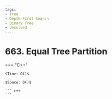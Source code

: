 ```yaml
---
tags:
- Tree
- Depth-First Search
- Binary Tree
- Unsolved
---
```



# 663. Equal Tree Partition

=== "C++"

    $Time: O()$

    $Space: O()$

    ``` c++
    ```